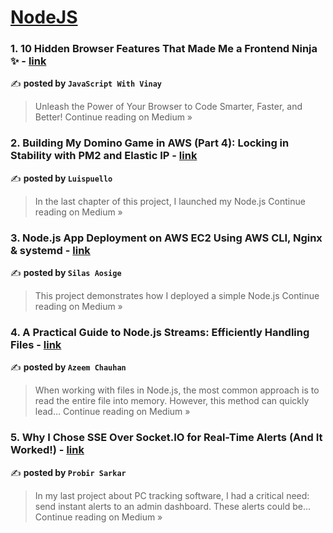 
<h1><a href=https://medium.com/tag/nodejs/recommended target="_blank" rel="noopener noreferrer">NodeJS</a></h1>
<h3>1. 10 Hidden Browser Features That Made Me a Frontend Ninja ✨ - <a href="https://medium.com/@javaScriptwithvinay/10-hidden-browser-features-that-made-me-a-frontend-ninja-7533a22665dc?source=rss------nodejs-5" target="_blank" rel="noopener noreferrer">link</a></h3>

✍️ **posted by `JavaScript With Vinay`**

<blockquote>Unleash the Power of Your Browser to Code Smarter, Faster, and Better!
Continue reading on Medium »</blockquote>

<h3>2.  Building My Domino Game in AWS (Part 4): Locking in Stability with PM2 and Elastic IP - <a href="https://medium.com/@luispuello8/building-my-domino-game-in-aws-part-4-locking-in-stability-with-pm2-and-elastic-ip-154cd0c9e52a?source=rss------nodejs-5" target="_blank" rel="noopener noreferrer">link</a></h3>

✍️ **posted by `Luispuello`**

<blockquote>In the last chapter of this project, I launched my Node.js
Continue reading on Medium »</blockquote>

<h3>3.  Node.js App Deployment on AWS EC2 Using AWS CLI, Nginx & systemd - <a href="https://medium.com/@aosige47/node-js-app-deployment-on-aws-ec2-using-aws-cli-nginx-systemd-5a93d25f5adf?source=rss------nodejs-5" target="_blank" rel="noopener noreferrer">link</a></h3>

✍️ **posted by `Silas Aosige`**

<blockquote>This project demonstrates how I deployed a simple Node.js
Continue reading on Medium »</blockquote>

<h3>4. A Practical Guide to Node.js Streams: Efficiently Handling Files - <a href="https://medium.com/@azeemchauhan/a-practical-guide-to-node-js-streams-efficiently-handling-files-ef64a17a2e8e?source=rss------nodejs-5" target="_blank" rel="noopener noreferrer">link</a></h3>

✍️ **posted by `Azeem Chauhan`**

<blockquote>When working with files in Node.js, the most common approach is to read the entire file into memory. However, this method can quickly lead…
Continue reading on Medium »</blockquote>

<h3>5. Why I Chose SSE Over Socket.IO for Real-Time Alerts (And It Worked!) - <a href="https://probir-sarkar.medium.com/why-i-chose-sse-over-socket-io-for-real-time-alerts-and-it-worked-ac1ff5ad587e?source=rss------nodejs-5" target="_blank" rel="noopener noreferrer">link</a></h3>

✍️ **posted by `Probir Sarkar`**

<blockquote>In my last project about PC tracking software, I had a critical need: send instant alerts to an admin dashboard. These alerts could be…
Continue reading on Medium »</blockquote>

